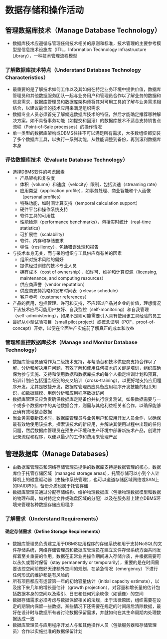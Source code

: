 # **数据存储和操作活动**

## 管理数据库技术（Manage Database Technology）

- 数据库技术应遵循与管理任何技术相关的原则和标准，技术管理的主要参考模型是信息技术设施库（ITIL，Information Technology Infrastructure Library），一种技术管理流程模型

### 了解数据库技术特点（Understand Database Technology Characteristics）

- 最重要的是了解技术如何工作以及其如何在特定业务环境中提供价值，数据库管理员和其他数据服务团队一起与业务用户和管理员合作以了解业务的数据和信息需求，数据库管理员和数据库架构师将其对可用工具的了解与业务需求相结合，以建议最佳的技术应用来满足组织需求
- 数据专业人员必须首先了解候选数据库技术的特征，然后才能确定推荐哪种解决方案，如不具备事务功能（如提交和回滚）的数据库技术不适合支持销售点流程（Point-of-Sale processes）的操作情况
- 单一类型的数据库架构或DBMS往往不可以满足所有需求，大多数组织都安装了多个数据库工具，以执行一系列功能，从性能调整到备份，再到滚利数据库本身

### 评估数据库技术（Evaluate Database Technology）

- 选择DBMS软件的考虑因素
  - 产品架构和复杂度
  - 体积（volume）和速度（velocity）限制，包括流速（streaming rate）
  - 应用类型（application profile），如事务处理、商业智能和个人画像（personal profiles）
  - 特殊功能，如时间计算支持（temporal calculation support）
  - 硬件平台和操作系统支持
  - 软件工具的可用性
  - 性能检测（performance benchmarks），包括实时统计（real-time statistics）
  - 可扩展性（scalability）
  - 软件、内存和存储要求
  - 弹性（resiliency），包括错误处理和报告
- 与技术本身无关，而与采购组织与工具供应商有关的因素
  - 组织对技术风险的偏好
  - 提供经过训练的技术专业人员
  - 拥有成本（cost of ownership），如许可、维护和计算资源（licensing, maintenance, and computing resources）
  - 供应商声誉（vendor reputation）
  - 供应商支持策略和发布时间表（release schedule）
  - 客户参考（customer references）
- 产品的费用，包括管理、许可和支持，不应超过产品对企业的价值，理想情况下该技术应尽可能用户友好、自我监控（self-monitoring）和自我管理（self-administering），如果不是则可能需要引入具有使用该工具经验的员工
- 最好从小型试验项目（small pilot project）或概念证明（POF，proof-of-concept）开始，以便在全面生产实施前了解真正的成本和收益

### 管理和监控数据库技术（Manage and Monitor Database Technology）

- 数据库管理员通常作为二级技术支持，与帮助台和技术供应商支持合作以了解、分析和解决用户问题，有效了解和使用任何技术的关键是培训，组织应确保为参与实施、支持和使用数据和数据库技术的每个人指定培训计划和预算，培训计划应包括适当级别的交叉培训（cross-training），以更好地支持应用程序开发，尤其是敏捷开发，数据库管理员应具备应用程序开发技能的相关知识，如数据建模、用例分析和应用程序数据访问
- 数据库管理员应负责确保数据库定期备份并执行恢复测试，如果数据需要与一个或多个数据库中的其他数据合并，则需与其他利益相关者合作，以确保能够正确有效地整合数据
- 当业务需要新技术时，数据库管理员与业务用户和应用开发人员合作，以确保最有效地使用该技术，探索该技术的新应用，并解决其使用过程中出现的任何问题，然后数据库管理员在预生产环境和生产环境中部署新技术产品，创建并记录流程和程序，以便以最少的工作和费用来管理产品

## 管理数据库（Manage Databases）

- 由数据库管理员和网络存储管理员提供的数据库支持是数据管理的核心，数据库位于托管存储区域（managed storage areas），托管存储可以小到个人计算机上的磁盘驱动器（由操作系统管理），也可以道道存储区域网络或SAN上的RAID阵列，备份介质也属于托管存储
- 数据库管理员通过分配存储结构、维护物理数据库（包括物理数据模型和数据的物理布局，如对特定文件或磁盘区域的分配）以及在服务器上建立DBMS环境来管理各种数据存储应用程序

### 了解需求（Understand Requirements）

#### 确定存储需求（Define Storage Requirements）

- 数据库管理员负责建立用于DBMS应用程序的存储系统和用于支持NoSQL的文件存储系统，网络存储管理员和数据库管理员在建立文件存储系统方面共同发挥着至关重要的作用，数据在正常业务操作期间进入存储介质，并根据需要可以永久或暂时保留（stay permanently or temporarily），重要的是在时间需要该控空间前做好天津额外空间的规划，在紧急情况（emergency）下进行任何形式的维护都是有风险的
- 所有项目都应有运营第一年的初始容量估计（initial capacity estimate），以及接下来几年的增长量估计（growth projection），对容量和增长量的估计包括数据本身的空间以及索引、日志和任何冗余映像（如镜像）的空间
- 数据存储需求必须考虑与数据保留相关的法规，出于法律原因，组织需要在设定的期限内保留一些数据，某些情况下还需要在规定的时间段后清除数据，最好在设计时与数据所有者讨论数据保留需求，并就如何在其生命周期内处理数据达成一致
- 数据库管理员与应用程序开发人与和其他操作人员（包括服务器和存储管理员）合作以实施批准的数据保留计划